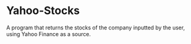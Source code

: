 # Yahoo-Stocks
A program that returns the stocks of the company inputted by the user, using Yahoo Finance as a source.
